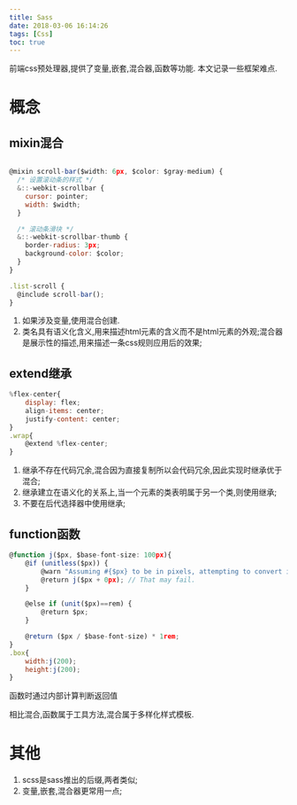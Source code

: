 ```yaml
---
title: Sass
date: 2018-03-06 16:14:26
tags: [Css]
toc: true
---
```


前端css预处理器,提供了变量,嵌套,混合器,函数等功能.
本文记录一些框架难点.

<!-- more -->

# 概念

## mixin混合

```javascript

@mixin scroll-bar($width: 6px, $color: $gray-medium) {
  /* 设置滚动条的样式 */
  &::-webkit-scrollbar {
    cursor: pointer;
    width: $width;
  }

  /* 滚动条滑块 */
  &::-webkit-scrollbar-thumb {
    border-radius: 3px;
    background-color: $color;
  }
}

.list-scroll {
  @include scroll-bar();
}

```

1. 如果涉及变量,使用混合创建.
2. 类名具有语义化含义,用来描述html元素的含义而不是html元素的外观;混合器是展示性的描述,用来描述一条css规则应用后的效果;

## extend继承

```javascript
%flex-center{
    display: flex;
    align-items: center;
    justify-content: center;
}
.wrap{
    @extend %flex-center;
}
```

1. 继承不存在代码冗余,混合因为直接复制所以会代码冗余,因此实现时继承优于混合;
2. 继承建立在语义化的关系上,当一个元素的类表明属于另一个类,则使用继承;
3. 不要在后代选择器中使用继承;

## function函数
```javascript
@function j($px, $base-font-size: 100px){
    @if (unitless($px)) {
        @warn "Assuming #{$px} to be in pixels, attempting to convert it into pixels for you";
        @return j($px + 0px); // That may fail.
    }

    @else if (unit($px)==rem) {
        @return $px;
    }

    @return ($px / $base-font-size) * 1rem;
}
.box{
    width:j(200);
    height:j(200);
}
```

函数时通过内部计算判断返回值

相比混合,函数属于工具方法,混合属于多样化样式模板.

# 其他
1. scss是sass推出的后缀,两者类似;
2. 变量,嵌套,混合器更常用一点;

